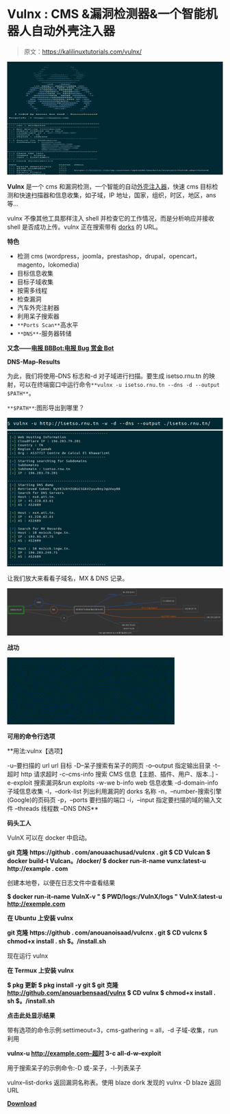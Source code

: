 # Vulnx : CMS &漏洞检测器&一个智能机器人自动外壳注入器

> 原文：<https://kalilinuxtutorials.com/vulnx/>

[![Vulnx : CMS & Vulnerabilities Detector & An Intelligent Bot Auto Shell Injector](img//42be870dec07d20f7d3b077ed685b435.png "Vulnx : CMS & Vulnerabilities Detector & An Intelligent Bot Auto Shell Injector")](https://1.bp.blogspot.com/-UW-Q53uq0EQ/XO7JNIQ3W2I/AAAAAAAAAlE/a3SBfbN4SroJEr3aRLbOu3Lg-2eqcF6HACLcBGAs/s1600/Vulnx.png)

**Vulnx** 是一个 cms 和漏洞检测，一个智能的自动[外壳注入器](https://github.com/anouarbensaad/vulnx/wiki/Usage#run-exploits)，快速 cms 目标检测和快速扫描器和信息收集，如子域，IP 地址，国家，组织，时区，地区，ans 等…

vulnx 不像其他工具那样注入 shell 并检查它的工作情况，而是分析响应并接收 shell 是否成功上传。vulnx 正在搜索带有 [dorks](https://github.com/anouarbensaad/vulnx/wiki/Usage#searching-dorks) 的 URL。

**特色**

*   检测 cms (wordpress，joomla，prestashop，drupal，opencart，magento，lokomedia)
*   目标信息收集
*   目标子域收集
*   按需多线程
*   检查漏洞
*   汽车外壳注射器
*   利用呆子搜索器
*   `**Ports Scan**`高水平
*   `**DNS**`-服务器转储

**又念——[电报 BBBot:电报 Bug 赏金 Bot](https://kalilinuxtutorials.com/telegram-bbbot/)**

**DNS-Map-Results**

为此，我们将使用–DNS 标志和-d 对子域进行扫描。要生成 isetso.rnu.tn 的映射，可以在终端窗口中运行命令`**vulnx -u isetso.rnu.tn --dns -d --output $PATH**`。

`**$PATH**`:图形导出到哪里？

![](img//ae3162f7fdf1547b8ff4da2cc7eb77cb.png)![](img//df33c9f791befccf8e34fd76ebfd6b06.png)

让我们放大来看看子域名，MX & DNS 记录。

![](img//e3385fec33b0a863d58b139580374fff.png)

**战功**

![](img//13e4abe2923dc6157a4a40f282eeb784.png)

**可用的命令行选项**

**用法:vulnx【选项】

-u–要扫描的 url url 目标
-D–呆子搜索有呆子的网页
-o–output 指定输出目录
-t–超时 http 请求超时
-c–cms-info 搜索 CMS 信息【主题、插件、用户、版本..]
-e-exploit 搜索漏洞&run exploits
-w-we b-info web 信息收集
-d-domain-info 子域信息收集
-l，–dork-list 列出利用漏洞的 dorks 名称
-n，–number-搜索引擎(Google)的页码页
-p，–ports 要扫描的端口
-i，–input 指定要扫描的域的输入文件
–threads 线程数
–DNS DNS**

**码头工人**

VulnX 可以在 docker 中启动。

**git 克隆 https://github . com/anouaachusad/vulcnx . git
$ CD Vulcan
$ docker build-t Vulcan。/docker/
$ docker run-it-name vunx:latest-u http://example . com**

创建本地卷，以便在日志文件中查看结果

**$ docker run-it–name VulnX-v " $ PWD/logs:/VulnX/logs " VulnX:latest-u http://exemple.com**

**在 Ubuntu 上安装 vulnx**

**git 克隆 https://github . com/anouanoisaad/vulcnx . git
$ CD vulcnx
$ chmod+x install . sh
$。/install.sh**

现在运行 vulnx

**在 Termux 上安装 vulnx**

**$ pkg 更新
$ pkg install -y git
$ git 克隆 http://github.com/anouarbensaad/vulnx
$ CD vulnx
$ chmod+x install . sh
$。/install.sh**

**点击此处显示结果**

带有选项的命令示例:settimeout=3，cms-gathering = all，-d 子域-收集，run 利用

**vulnx-u http://example.com–超时 3-c all-d-w–exploit**

用于搜索呆子的示例命令:-D 或-呆子，-l-列表呆子

vulnx–list-dorks 返回漏洞名称表。使用 blaze dork 发现的 vulnx -D blaze 返回 URL

[**Download**](https://github.com/anouarbensaad/vulnx)